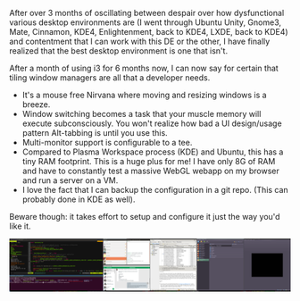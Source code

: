 After over 3 months of oscillating between despair over how dysfunctional various desktop environments are (I went through Ubuntu Unity, Gnome3, Mate, Cinnamon, KDE4, Enlightenment, back to KDE4, LXDE, back to KDE4) and contentment that I can work with this DE or the other, I have finally realized that the best desktop environment is one that isn't.

After a month of using i3 for 6 months now, I can now say for certain that tiling window managers are all that a developer needs.

- It's a mouse free Nirvana where moving and resizing windows is a breeze.
- Window switching becomes a task that your muscle memory will execute subconsciously. You won't realize how bad a UI design/usage pattern Alt-tabbing is until you use this.
- Multi-monitor support is configurable to a tee.
- Compared to Plasma Workspace process (KDE) and Ubuntu, this has a tiny RAM footprint. This is a huge plus for me! I have only 8G of RAM and have to constantly test a massive WebGL webapp on my browser and run a server on a VM.
- I love the fact that I can backup the configuration in a git repo. (This can probably done in KDE as well).

Beware though: it takes effort to setup and configure it just the way you'd like it.

![Whee... shiny desktop](../images/posts/i3-screenshot.png)

